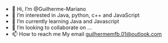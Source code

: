 - 👋 Hi, I’m @Guilherme-Mariano
- 👀 I’m interested in Java, python, c++ and JavaScript
- 🌱 I’m currently learning Java and Javascript
- 💞️ I’m looking to collaborate on ...
- 📫 How to reach me My email guilhermemfb.01@outlook.com

<!---
Guilherme-Mariano/Guilherme-Mariano is a ✨ special ✨ repository because its `README.md` (this file) appears on your GitHub profile.
You can click the Preview link to take a look at your changes.
--->
